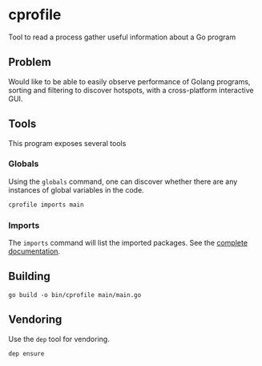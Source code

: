 # cprofile

Tool to read a process gather useful information about a Go program

## Problem

Would like to be able to easily observe performance of Golang programs, sorting and filtering to discover hotspots, with a cross-platform interactive GUI.

## Tools

This program exposes several tools

### Globals

Using the `globals` command, one can discover whether there are any instances of global variables in the code.

```sh
cprofile imports main
```

### Imports

The `imports` command will list the imported packages.  See the [complete documentation](./cmd/imports.md).


## Building

`go build -o bin/cprofile main/main.go`

## Vendoring

Use the `dep` tool for vendoring.

`dep ensure`

